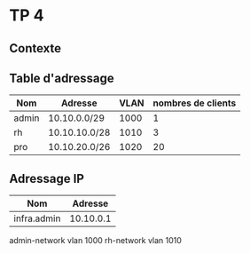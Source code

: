 # TP 4

## Contexte

## Table d'adressage

Nom | Adresse | VLAN | nombres de clients
-|-|-|-
admin | 10.10.0.0/29 | 1000 | 1
rh | 10.10.10.0/28 | 1010 | 3
pro | 10.10.20.0/26 | 1020 | 20


## Adressage IP
Nom | Adresse
---|---
infra.admin | 10.10.0.1

admin-network vlan 1000
rh-network vlan 1010